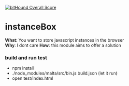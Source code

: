 [![bitHound Overall Score](https://www.bithound.io/github/fedeghe/instanceBox/badges/score.svg)](https://www.bithound.io/github/fedeghe/instanceBox)  

# instanceBox  

**What**: You want to store javascript instances in the browser  
**Why**: I dont care 
**How**: this module aims to offer a solution

### build and run test  
- npm install
- ./node_modules/malta/src/bin.js build.json (let it run)
- open test/index.html  
